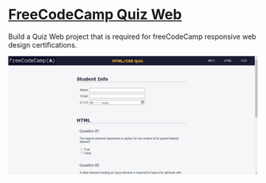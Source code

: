 # <a href="https://hadiraza04.github.io/fcc-quiz-web/">FreeCodeCamp Quiz Web</a>
Build a Quiz Web project that is required for freeCodeCamp responsive web design certifications.

![Project Image](https://github.com/HadiRaza04/fcc-quiz-web/blob/master/Screenshot%202023-09-14%20032349.png?raw=true)
